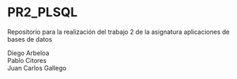 # PR2_PLSQL
Repositorio para la realización del trabajo 2 de la asignatura aplicaciones de bases de datos  

Diego Arbeloa  
Pablo Citores  
Juan Carlos Gallego
